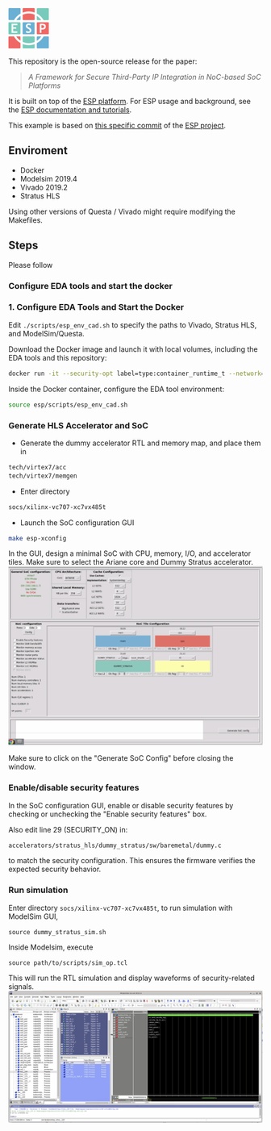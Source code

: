 

![Open-ESP](esp-logo-small.png)

This repository is the open-source release for the paper:

> *A Framework for Secure Third-Party IP Integration in NoC-based SoC Platforms*

It is built on top of the [ESP platform](https://www.esp.cs.columbia.edu). For ESP usage and background, see the [ESP documentation and tutorials](https://esp.cs.columbia.edu/docs/).

This example is based on [this specific commit](https://github.com/sld-columbia/esp/tree/607b249f06fb257c50e6f4e2e9d8a447f92eb1ee) of the [ESP project](https://github.com/sld-columbia/esp). 


## Enviroment
* Docker
* Modelsim 2019.4 
* Vivado 2019.2
* Stratus HLS

Using other versions of Questa / Vivado might require modifying the Makefiles.

## Steps
Please follow 

### Configure EDA tools and start the docker
### 1. Configure EDA Tools and Start the Docker

Edit `./scripts/esp_env_cad.sh` to specify the paths to Vivado, Stratus HLS, and ModelSim/Questa.

Download the Docker image and launch it with local volumes, including the EDA tools and this repository:

```bash
docker run -it --security-opt label=type:container_runtime_t --network=host -e DISPLAY=$DISPLAY -v "$HOME/.Xauthority:/root/.Xauthority:rw" -v "/opt:/opt" -v "./ESP-Bastion:/home/espuser/esp" davidegiri/esp-tutorial:asplos2021 /bin/bash
```
Inside the Docker container, configure the EDA tool environment:
```bash
source esp/scripts/esp_env_cad.sh
```

### Generate HLS Accelerator and SoC

* Generate the dummy accelerator RTL and memory map, and place them in
```bash
tech/virtex7/acc
tech/virtex7/memgen
```

* Enter directory 
```bash
socs/xilinx-vc707-xc7vx485t
``` 
* Launch the SoC configuration GUI
```bash
make esp-xconfig
``` 
In the GUI, design a minimal SoC with CPU, memory, I/O, and accelerator tiles. Make sure to select the Ariane core and Dummy Stratus accelerator.
![Diagram](readme_pics/configure.png)

Make sure to click on the "Generate SoC Config" before closing the window.

### Enable/disable security features
In the SoC configuration GUI, enable or disable security features by checking or unchecking the "Enable security features" box.

Also edit line 29 (SECURITY_ON) in:
```bash
accelerators/stratus_hls/dummy_stratus/sw/baremetal/dummy.c
```
to match the security configuration. This ensures the firmware verifies the expected security behavior.

### Run simulation
Enter directory `socs/xilinx-vc707-xc7vx485t`, to run simulation with ModelSim GUI, 
```
source dummy_stratus_sim.sh
```
Inside Modelsim, execute
```
source path/to/scripts/sim_op.tcl
```
This will run the RTL simulation and display waveforms of security-related signals.
![Diagram](readme_pics/waveform.png)

